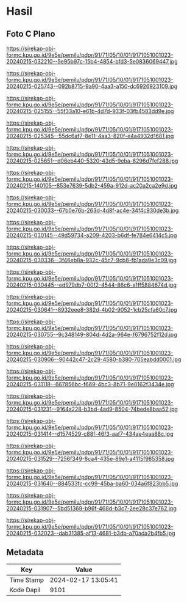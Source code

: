 # Hasil

## Foto C Plano

https://sirekap-obj-formc.kpu.go.id/9e5e/pemilu/pdpr/91/71/05/10/01/9171051001023-20240215-032210--5e95b97c-15b4-4854-bfd3-5e0836069447.jpg

https://sirekap-obj-formc.kpu.go.id/9e5e/pemilu/pdpr/91/71/05/10/01/9171051001023-20240215-025743--092b8715-9a90-4aa3-a150-dc6926923109.jpg

https://sirekap-obj-formc.kpu.go.id/9e5e/pemilu/pdpr/91/71/05/10/01/9171051001023-20240215-025155--55f33a10-e61b-4d7d-933f-03fb4583dd9e.jpg

https://sirekap-obj-formc.kpu.go.id/9e5e/pemilu/pdpr/91/71/05/10/01/9171051001023-20240215-025345--55dc6af7-8e11-4aa3-820f-e4a4932d1681.jpg

https://sirekap-obj-formc.kpu.go.id/9e5e/pemilu/pdpr/91/71/05/10/01/9171051001023-20240215-025651--d06eb440-5320-43d5-9eba-8296d7fef288.jpg

https://sirekap-obj-formc.kpu.go.id/9e5e/pemilu/pdpr/91/71/05/10/01/9171051001023-20240215-140105--853e7639-5db2-459a-912d-ac20a2ca2e9d.jpg

https://sirekap-obj-formc.kpu.go.id/9e5e/pemilu/pdpr/91/71/05/10/01/9171051001023-20240215-030033--67b0e76b-263d-4d8f-ac4e-34f4c930de3b.jpg

https://sirekap-obj-formc.kpu.go.id/9e5e/pemilu/pdpr/91/71/05/10/01/9171051001023-20240215-030145--49d59734-a209-4203-b6df-fe784e6414c5.jpg

https://sirekap-obj-formc.kpu.go.id/9e5e/pemilu/pdpr/91/71/05/10/01/9171051001023-20240215-030336--3f46eb8a-932c-45c7-9cb8-fb1ada9e3c09.jpg

https://sirekap-obj-formc.kpu.go.id/9e5e/pemilu/pdpr/91/71/05/10/01/9171051001023-20240215-030445--ed979db7-00f2-4544-86c6-a1ff5884674d.jpg

https://sirekap-obj-formc.kpu.go.id/9e5e/pemilu/pdpr/91/71/05/10/01/9171051001023-20240215-030641--8932eee8-382d-4b02-9052-1cb25cfa60c7.jpg

https://sirekap-obj-formc.kpu.go.id/9e5e/pemilu/pdpr/91/71/05/10/01/9171051001023-20240215-030755--9c348149-804d-4d2a-964e-f6796752f12d.jpg

https://sirekap-obj-formc.kpu.go.id/9e5e/pemilu/pdpr/91/71/05/10/01/9171051001023-20240215-030906--90442c47-2c29-4580-b380-705eabdd0001.jpg

https://sirekap-obj-formc.kpu.go.id/9e5e/pemilu/pdpr/91/71/05/10/01/9171051001023-20240215-031118--667856bc-f669-4bc3-8b71-9e0162f3434e.jpg

https://sirekap-obj-formc.kpu.go.id/9e5e/pemilu/pdpr/91/71/05/10/01/9171051001023-20240215-031231--9164a228-b3bd-4ad9-8504-74bede8baa52.jpg

https://sirekap-obj-formc.kpu.go.id/9e5e/pemilu/pdpr/91/71/05/10/01/9171051001023-20240215-031414--d1574529-c88f-46f3-aaf7-434ae4eaa88c.jpg

https://sirekap-obj-formc.kpu.go.id/9e5e/pemilu/pdpr/91/71/05/10/01/9171051001023-20240215-031529--7256f349-8ca4-435e-89e1-a4115f985358.jpg

https://sirekap-obj-formc.kpu.go.id/9e5e/pemilu/pdpr/91/71/05/10/01/9171051001023-20240215-031640--884533fc-cc99-45ba-ba60-034a6f823bb5.jpg

https://sirekap-obj-formc.kpu.go.id/9e5e/pemilu/pdpr/91/71/05/10/01/9171051001023-20240215-031907--5bd51369-b96f-468d-b3c7-2ee28c37e762.jpg

https://sirekap-obj-formc.kpu.go.id/9e5e/pemilu/pdpr/91/71/05/10/01/9171051001023-20240215-032023--dab31385-af13-4681-b3db-a70ada2b4fb5.jpg


## Metadata

| Key        | Value               |
| ---------- | ------------------- |
| Time Stamp | 2024-02-17 13:05:41 |
| Kode Dapil | 9101                |



